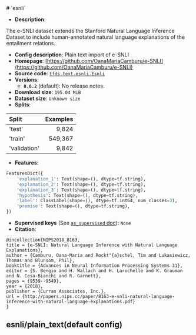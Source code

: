 <div itemscope itemtype="http://schema.org/Dataset">
  <div itemscope itemprop="includedInDataCatalog" itemtype="http://schema.org/DataCatalog">
    <meta itemprop="name" content="TensorFlow Datasets" />
  </div>
  <meta itemprop="name" content="esnli" />
  <meta itemprop="description" content="&#10;The e-SNLI dataset extends the Stanford Natural Language Inference Dataset to&#10;include human-annotated natural language explanations of the entailment&#10;relations.&#10;&#10;&#10;To use this dataset:&#10;&#10;```python&#10;import tensorflow_datasets as tfds&#10;&#10;ds = tfds.load(&#x27;esnli&#x27;, split=&#x27;train&#x27;)&#10;for ex in ds.take(4):&#10;  print(ex)&#10;```&#10;&#10;See [the guide](https://www.tensorflow.org/datasets/overview) for more&#10;informations on [tensorflow_datasets](https://www.tensorflow.org/datasets).&#10;&#10;" />
  <meta itemprop="url" content="https://www.tensorflow.org/datasets/catalog/esnli" />
  <meta itemprop="sameAs" content="https://github.com/OanaMariaCamburu/e-SNLI" />
  <meta itemprop="citation" content="&#10;@incollection{NIPS2018_8163,&#10;title = {e-SNLI: Natural Language Inference with Natural Language Explanations},&#10;author = {Camburu, Oana-Maria and Rockt&quot;{a}schel, Tim and Lukasiewicz, Thomas and Blunsom, Phil},&#10;booktitle = {Advances in Neural Information Processing Systems 31},&#10;editor = {S. Bengio and H. Wallach and H. Larochelle and K. Grauman and N. Cesa-Bianchi and R. Garnett},&#10;pages = {9539--9549},&#10;year = {2018},&#10;publisher = {Curran Associates, Inc.},&#10;url = {http://papers.nips.cc/paper/8163-e-snli-natural-language-inference-with-natural-language-explanations.pdf}&#10;}&#10;" />
</div>
# `esnli`

*   **Description**:

The e-SNLI dataset extends the Stanford Natural Language Inference Dataset to
include human-annotated natural language explanations of the entailment
relations.

*   **Config description**: Plain text import of e-SNLI
*   **Homepage**:
    [https://github.com/OanaMariaCamburu/e-SNLI](https://github.com/OanaMariaCamburu/e-SNLI)
*   **Source code**:
    [`tfds.text.esnli.Esnli`](https://github.com/tensorflow/datasets/tree/master/tensorflow_datasets/text/esnli.py)
*   **Versions**:
    *   **`0.0.2`** (default): No release notes.
*   **Download size**: `195.04 MiB`
*   **Dataset size**: `Unknown size`
*   **Splits**:

Split        | Examples
:----------- | -------:
'test'       | 9,824
'train'      | 549,367
'validation' | 9,842

*   **Features**:

```python
FeaturesDict({
    'explanation_1': Text(shape=(), dtype=tf.string),
    'explanation_2': Text(shape=(), dtype=tf.string),
    'explanation_3': Text(shape=(), dtype=tf.string),
    'hypothesis': Text(shape=(), dtype=tf.string),
    'label': ClassLabel(shape=(), dtype=tf.int64, num_classes=3),
    'premise': Text(shape=(), dtype=tf.string),
})
```

*   **Supervised keys** (See
    [`as_supervised` doc](https://www.tensorflow.org/datasets/api_docs/python/tfds/load)):
    `None`
*   **Citation**:

```
@incollection{NIPS2018_8163,
title = {e-SNLI: Natural Language Inference with Natural Language Explanations},
author = {Camburu, Oana-Maria and Rockt"{a}schel, Tim and Lukasiewicz, Thomas and Blunsom, Phil},
booktitle = {Advances in Neural Information Processing Systems 31},
editor = {S. Bengio and H. Wallach and H. Larochelle and K. Grauman and N. Cesa-Bianchi and R. Garnett},
pages = {9539--9549},
year = {2018},
publisher = {Curran Associates, Inc.},
url = {http://papers.nips.cc/paper/8163-e-snli-natural-language-inference-with-natural-language-explanations.pdf}
}
```

## esnli/plain_text(default config)
